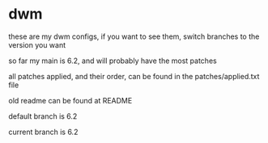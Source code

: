 # dwm

these are my dwm configs, if you want to see them, switch branches to the version you want

so far my main is 6.2, and will probably have the most patches

all patches applied, and their order, can be found in the patches/applied.txt file

old readme can be found at README

default branch is 6.2

current branch is 6.2
